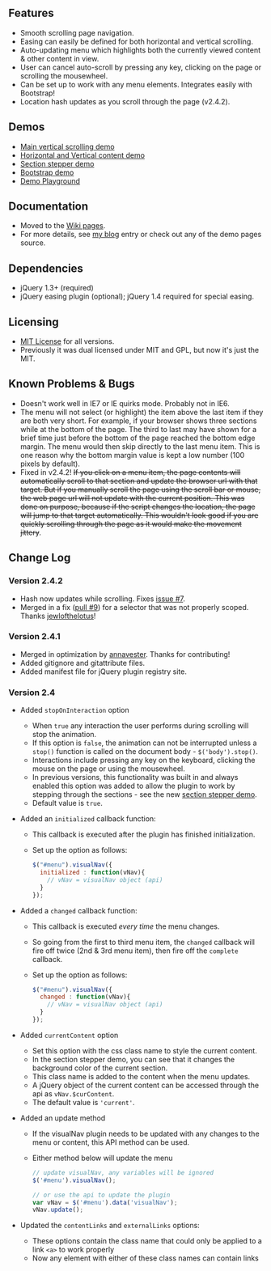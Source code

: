 ## Features

* Smooth scrolling page navigation.
* Easing can easily be defined for both horizontal and vertical scrolling.
* Auto-updating menu which highlights both the currently viewed content &amp; other content in view.
* User can cancel auto-scroll by pressing any key, clicking on the page or scrolling the mousewheel.
* Can be set up to work with any menu elements. Integrates easily with Bootstrap!
* Location hash updates as you scroll through the page (v2.4.2).

## Demos

* [Main vertical scrolling demo](http://mottie.github.com/visualNav/index.html)
* [Horizontal and Vertical content demo](http://mottie.github.com/visualNav/horiz-vert.html)
* [Section stepper demo](http://mottie.github.com/visualNav/stepper.html)
* [Bootstrap demo](http://mottie.github.com/visualNav/bootstrap.html)
* [Demo Playground](http://jsfiddle.net/Pw5vJ/)

## Documentation
* Moved to the [Wiki pages](https://github.com/Mottie/visualNav/wiki).
* For more details, see [my blog](http://wowmotty.blogspot.com/2010/07/visual-navigation.html) entry or check out any of the demo pages source.

## Dependencies

* jQuery 1.3+ (required)
* jQuery easing plugin (optional); jQuery 1.4 required for special easing.

## Licensing

* [MIT License](http://www.opensource.org/licenses/mit-license.php) for all versions.
* Previously it was dual licensed under MIT and GPL, but now it's just the MIT.

## Known Problems &amp; Bugs

* Doesn't work well in IE7 or IE quirks mode. Probably not in IE6.
* The menu will not select (or highlight) the item above the last item if they are both very short. For example, if your browser shows three sections while at the bottom of the page. The third to last may have shown for a brief time just before the bottom of the page reached the bottom edge margin. The menu would then skip directly to the last menu item. This is one reason why the bottom margin value is kept a low number (100 pixels by default).
* Fixed in v2.4.2! <del>If you click on a menu item, the page contents will automatically scroll to that section and update the browser url with that target. But if you manually scroll the page using the scroll bar or mouse, the web page url will not update with the current position. This was done on purpose, because if the script changes the location, the page will jump to that target automatically. This wouldn't look good if you are quickly scrolling through the page as it would make the movement jittery</del>.

## Change Log

### Version 2.4.2

* Hash now updates while scrolling. Fixes [issue #7](https://github.com/Mottie/visualNav/issues/7).
* Merged in a fix ([pull #9](https://github.com/Mottie/visualNav/pull/9)) for a selector that was not properly scoped. Thanks [jewlofthelotus](https://github.com/jewlofthelotus)!

### Version 2.4.1

* Merged in optimization by [annavester](https://github.com/annavester). Thanks for contributing!
* Added gitignore and gitattribute files.
* Added manifest file for jQuery plugin registry site.

### Version 2.4

* Added `stopOnInteraction` option
  * When `true` any interaction the user performs during scrolling will stop the animation.
  * If this option is `false`, the animation can not be interrupted unless a `stop()` function is called on the document body - `$('body').stop()`.
  * Interactions include pressing any key on the keyboard, clicking the mouse on the page or using the mousewheel.
  * In previous versions, this functionality was built in and always enabled this option was added to allow the plugin to work by stepping through the sections - see the new [section stepper demo](http://mottie.github.com/visualNav/stepper.html).
  * Default value is `true`.
* Added an `initialized` callback function:
  * This callback is executed after the plugin has finished initialization.
  * Set up the option as follows:

    ```javascript
    $("#menu").visualNav({
      initialized : function(vNav){
        // vNav = visualNav object (api)
      }
    });
    ```

* Added a `changed` callback function:
  * This callback is executed *every time* the menu changes.
  * So going from the first to third menu item, the `changed` callback will fire off twice (2nd & 3rd menu item), then fire off the `complete` callback.
  * Set up the option as follows:

    ```javascript
    $("#menu").visualNav({
      changed : function(vNav){
        // vNav = visualNav object (api)
      }
    });
    ```

* Added `currentContent` option
  * Set this option with the css class name to style the current content.
  * In the section stepper demo, you can see that it changes the background color of the current section.
  * This class name is added to the content when the menu updates.
  * A jQuery object of the current content can be accessed through the api as `vNav.$curContent`.
  * The default value is `'current'`.
* Added an update method
  * If the visualNav plugin needs to be updated with any changes to the menu or content, this API method can be used.
  * Either method below will update the menu

    ```javascript
    // update visualNav, any variables will be ignored
    $('#menu').visualNav();

    // or use the api to update the plugin
    var vNav = $('#menu').data('visualNav');
    vNav.update();
    ```

* Updated the `contentLinks` and `externalLinks` options:
  * These options contain the class name that could only be applied to a link `<a>` to work properly
  * Now any element with either of these class names can contain links
